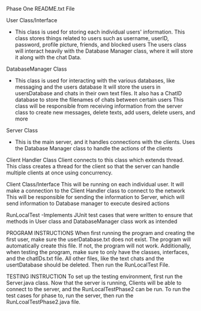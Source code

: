 Phase One README.txt File

User Class/Interface
- This class is used for storing each individual users' information.
  This class stores things related to users such as username, userID, password, profile picture, friends, and blocked users
  The users class will interact heavily with the Database Manager class, where it will store it along with the chat Data.

DatabaseManager Class
- This class is used for interacting with the various databases, like messaging and the users database
  It will store the users in usersDatabase and chats in their own text files.
  It also has a ChatID database to store the filenames of chats between certain users
  This class will be responsible from receiving information from the server class to create new messages, delete texts, add users, delete users, and more

Server Class
-  This is the main server, and it handles connections with the clients.
   Uses the Database Manager class to handle the actions of the clients

Client Handler Class
Client connects to this class which extends thread.
This class creates a thread for the client so that the server can handle multiple clients at once using concurrency.

Client Class/Interface
This will be running on each individual user. It will make a connection to the Client Handler class to connect to the network
This will be responsible for sending the information to Server, which will send information to Database manager to execute desired actions

RunLocalTest
-Implements JUnit test cases that were written to ensure that methods in User class and DatabaseManager class work as intended

PROGRAM INSTRUCTIONS
When first running the program and creating the first user, make sure the userDatabase.txt does not exist.
The program will automatically create this file.
If not, the program will not work.
Additionally, when testing the program, make sure to only have the classes, interfaces, and the chatIDs.txt file. All other files, like the text chats and the usertDatabase should be deleted.
Then run the RunLocalTest File.

TESTING INSTRUCTION
To set up the testing environment, first run the Server.java class.
Now that the server is running, Clients will be able to connect to the server, and the RunLocalTestPhase2 can be run.
To run the test cases for phase to, run the server, then run the RunLcoalTestPhase2.java file.










